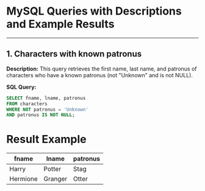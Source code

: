 # MySQL Queries with Descriptions and Example Results

---

## 1. Characters with known patronus
**Description:** This query retrieves the first name, last name, and patronus of characters who have a known patronus (not "Unknown" and is not NULL).

**SQL Query:**
```sql
SELECT fname, lname, patronus
FROM characters
WHERE NOT patronus = 'Unknown'
AND patronus IS NOT NULL;
```

# Result Example
| fname    | lname    | patronus |
|----------|----------|----------|
| Harry    | Potter   | Stag     |
| Hermione | Granger  | Otter    |


